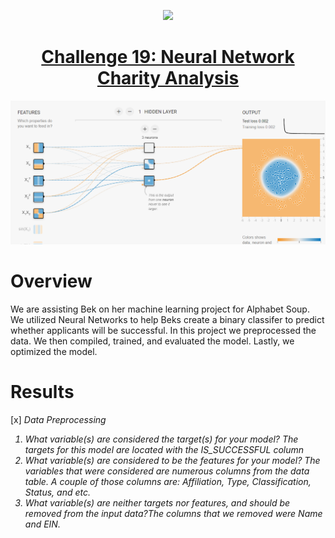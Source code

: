 
<p align="center">
  <img width="600" src="https://media.giphy.com/media/26n6OmfaR7wr0iXqU/giphy.gif">
</p>

<h1 align="center"><u>Challenge 19: Neural Network Charity Analysis</u></h1>


<p align="center">
  <img width="600" src="https://github.com/LindsayTeeters/Challenge-19_Neural_Network_Charity_Analysis/blob/main/Resources/tensorflow.png">
</p>

# Overview
We are assisting Bek on her machine learning project for Alphabet Soup. We utilized Neural Networks to help Beks create a binary classifer to predict whether applicants will be successful. In this project we preprocessed the data. We then compiled, trained, and evaluated the model. Lastly, we optimized the model.

# Results
[x] <i>Data Preprocessing<i>
1) What variable(s) are considered the target(s) for your model? The targets for this model are located with the IS_SUCCESSFUL column
2) What variable(s) are considered to be the features for your model? The variables that were considered are numerous columns from the data table. A couple of those columns are: Affiliation, Type, Classification, Status, and etc. 
3) What variable(s) are neither targets nor features, and should be removed from the input data?The columns that we removed were Name and EIN. 

